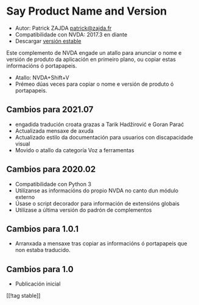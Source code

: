 # Say Product Name and Version #

* Autor: Patrick ZAJDA <patrick@zajda.fr>
* Compatibilidade con NVDA: 2017.3 en diante
* Descargar [versión estable][1]

Este complemento de NVDA engade un atallo para anunciar o nome e versión de
produto da aplicación en primeiro plano, ou copiar estas informacións ó
portapapeis.

* Atallo: NVDA+Shift+V
* Prémeo dúas veces para copiar o nome e versión de produto ó portapapeis.

## Cambios para 2021.07 ##

* engadida tradución croata grazas a Tarik Hadžirović e Goran Parać
* Actualizada mensaxe de axuda
* Actualizado estilo da documentación para usuarios con discapacidade visual
* Movido o atallo da categoría Voz a ferramentas

## Cambios para 2020.02 ##

* Compatibilidade con Python 3
* Utilízanse as informacións do propio NVDA no canto dun módulo externo
* Úsase o script decorador para información de extensións globais
* Utilízase a última versión do padrón de complementos

## Cambios para 1.0.1 ##

* Arranxada a mensaxe tras copiar as informacións ó portapapeis que non
  estaba traducido.

## Cambios para 1.0 ##

* Publicación inicial

[[!tag stable]]

[1]: https://addons.nvda-project.org/files/get.php?file=spnav
